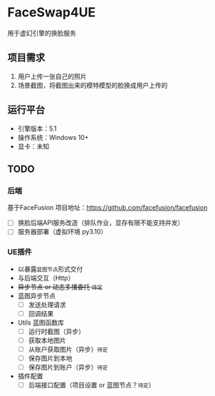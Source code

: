 # FaceSwap4UE
用于虚幻引擎的换脸服务

## 项目需求
1. 用户上传一张自己的照片
2. 场景截图，将截图出来的模特模型的脸换成用户上传的

## 运行平台
 - 引擎版本：5.1
 - 操作系统：Windows 10+
 - 显卡：未知

## TODO

### 后端
基于FaceFusion 项目地址：https://github.com/facefusion/facefusion
  - [ ] 换脸后端API服务改造（排队作业，显存有限不能支持并发）
  - [ ] 服务器部署（虚拟环境 py3.10）

### UE插件
- 以暴露`蓝图节点`形式交付
- 与后端交互（Http）
- ~~异步节点 or 动态多播委托  `待定`~~
- 蓝图异步节点
  - [ ] 发送处理请求
  - [ ] 回调结果

- Utils 蓝图函数库
  - [ ] 运行时截图（异步）
  - [ ] 获取本地图片
  - [ ] 从账户获取图片（异步）`待定`
  - [ ] 保存图片到本地
  - [ ] 保存图片到账户（异步）`待定`

- 插件配置
  - [ ] 后端接口配置（项目设置 or 蓝图节点？`待定`）
